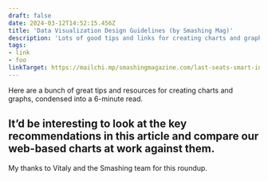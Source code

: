 ```yaml
---
draft: false
date: 2024-03-12T14:52:15.456Z
title: 'Data Visualization Design Guidelines (by Smashing Mag)'
description: 'Lots of good tips and links for creating charts and graphs in a 6-minute read'
tags:
- link
- foo
linkTarget: https://mailchi.mp/smashingmagazine.com/last-seats-smart-interface-design-patterns-1135290?e=854bbd5846
---
```

Here are a bunch of great tips and resources for creating charts and graphs, condensed into a 6-minute read.

It’d be interesting to look at the key recommendations in this article and compare our web-based charts at work against them.
---

My thanks to Vitaly and the Smashing team for this roundup.
